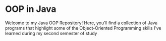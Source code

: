 # OOP in Java
Welcome to my Java OOP Repository! Here, you'll find a collection of Java programs that highlight some of the Object-Oriented Programming skills I've learned during my second semester of study

